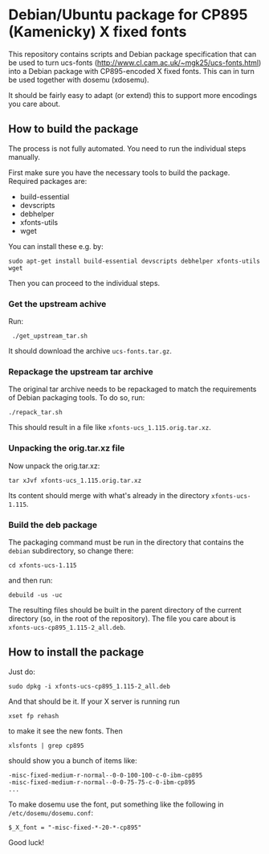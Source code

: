 # Debian/Ubuntu package for CP895 (Kamenicky) X fixed fonts

This repository contains scripts and Debian package specification that can be used to turn ucs-fonts (http://www.cl.cam.ac.uk/~mgk25/ucs-fonts.html) into a Debian package with CP895-encoded X fixed fonts. This can in turn be used together with dosemu (xdosemu).

It should be fairly easy to adapt (or extend) this to support more encodings you care about.

## How to build the package
The process is not fully automated. You need to run the individual steps manually.

First make sure you have the necessary tools to build the package. Required packages are:
* build-essential
* devscripts
* debhelper
* xfonts-utils
* wget

You can install these e.g. by:

    sudo apt-get install build-essential devscripts debhelper xfonts-utils wget

Then you can proceed to the individual steps.

### Get the upstream achive
Run:

     ./get_upstream_tar.sh

It should download the archive `ucs-fonts.tar.gz`.

### Repackage the upstream tar archive

The original tar archive needs to be repackaged to match the requirements of Debian packaging tools. To do so, run:

    ./repack_tar.sh

This should result in a file like `xfonts-ucs_1.115.orig.tar.xz`.

### Unpacking the orig.tar.xz file

Now unpack the orig.tar.xz:

    tar xJvf xfonts-ucs_1.115.orig.tar.xz

Its content should merge with what's already in the directory `xfonts-ucs-1.115`.

### Build the deb package

The packaging command must be run in the directory that contains the `debian` subdirectory, so change there:

    cd xfonts-ucs-1.115

and then run:

    debuild -us -uc

The resulting files should be built in the parent directory of the current directory (so, in the root of the repository). The file you care about is `xfonts-ucs-cp895_1.115-2_all.deb`.

## How to install the package

Just do:

    sudo dpkg -i xfonts-ucs-cp895_1.115-2_all.deb

And that should be it. If your X server is running run

    xset fp rehash

to make it see the new fonts. Then

    xlsfonts | grep cp895

should show you a bunch of items like:

    -misc-fixed-medium-r-normal--0-0-100-100-c-0-ibm-cp895
    -misc-fixed-medium-r-normal--0-0-75-75-c-0-ibm-cp895
    ...

To make dosemu use the font, put something like the following in `/etc/dosemu/dosemu.conf`:

    $_X_font = "-misc-fixed-*-20-*-cp895"

Good luck!
